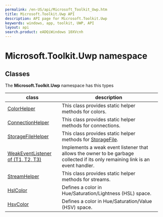 ```yaml
---
permalink: /en-US/api/Microsoft_Toolkit_Uwp.htm
title: Microsoft.Toolkit.Uwp API 
description: API page for Microsoft.Toolkit.Uwp
keywords: windows, app, toolkit, UWP, API
layout: api
search.product: eADQiWindows 10XVcnh
---
```



# Microsoft.Toolkit.Uwp namespace

## Classes

The **Microsoft.Toolkit.Uwp** namespace has this types


| class | description |
| --- | --- |
| [ColorHelper](Microsoft_Toolkit_Uwp_ColorHelper.htm) | This class provides static helper methods for colors. |
| [ConnectionHelper](Microsoft_Toolkit_Uwp_ConnectionHelper.htm) | This class provides static helper methods for connections. |
| [StorageFileHelper](Microsoft_Toolkit_Uwp_StorageFileHelper.htm) | This class provides static helper methods for [StorageFile](https://msdn.microsoft.com/library/windows/apps/Windows.Storage.StorageFile). |
| [WeakEventListener of (T1, T2, T3)](Microsoft_Toolkit_Uwp_WeakEventListener-3.htm) | Implements a weak event listener that allows the owner to be garbage collected if its only remaining link is an event handler. |
| [StreamHelper](Microsoft_Toolkit_Uwp_StreamHelper.htm) | This class provides static helper methods for streams. |
| [HslColor](Microsoft_Toolkit_Uwp_HslColor.htm) | Defines a color in Hue/Saturation/Lightness (HSL) space. |
| [HsvColor](Microsoft_Toolkit_Uwp_HsvColor.htm) | Defines a color in Hue/Saturation/Value (HSV) space. |
